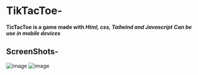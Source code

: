 # TikTacToe-
**TicTacToe is a game made with _Html, css, Tailwind and Javascript_**
***Can be use in mobile devices***
## ScreenShots-
![image](https://user-images.githubusercontent.com/68294675/99904380-803a2700-2cf0-11eb-9a5f-778b365dd8f6.png)
![image](https://user-images.githubusercontent.com/68294675/99904387-8defac80-2cf0-11eb-8299-29f43a5598fd.png)